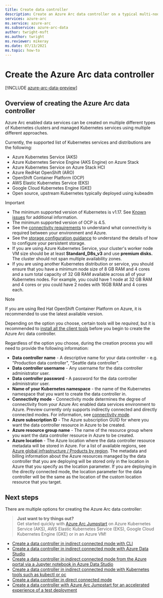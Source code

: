 ```yaml
---
title: Create data controller
description: Create an Azure Arc data controller on a typical multi-node Kubernetes cluster which you already have deployed.
services: azure-arc
ms.service: azure-arc
ms.subservice: azure-arc-data
author: twright-msft
ms.author: twright
ms.reviewer: mikeray
ms.date: 07/13/2021
ms.topic: how-to
---
```


# Create the Azure Arc data controller

[!INCLUDE [azure-arc-data-preview](../../../includes/azure-arc-data-preview.md)]

## Overview of creating the Azure Arc data controller

Azure Arc enabled data services can be created on multiple different types of Kubernetes clusters and managed Kubernetes services using multiple different approaches.

Currently, the supported list of Kubernetes services and distributions are the following:

- Azure Kubernetes Service (AKS)
- Azure Kubernetes Service Engine (AKS Engine) on Azure Stack
- Azure Kubernetes Service on Azure Stack HCI
- Azure RedHat OpenShift (ARO)
- OpenShift Container Platform (OCP)
- AWS Elastic Kubernetes Service (EKS)
- Google Cloud Kubernetes Engine (GKE)
- Open source, upstream Kubernetes typically deployed using kubeadm

> [!IMPORTANT]
> * The minimum supported version of Kubernetes is v1.17. See [Known issues](./release-notes.md#known-issues) for additional information. 
> * The minimum supported version of OCP is 4.5.
> * See the [connectivity requirements](connectivity.md) to understand what connectivity is required between your environment and Azure.
> * See the [storage configuration guidance](storage-configuration.md) to understand the details of how to configure your persistent storage.
> * If you are using Azure Kubernetes Service, your cluster's worker node VM size should be at least **Standard_D8s_v3** and use **premium disks.** The cluster should not span multiple availability zones. 
> * If you are using another Kubernetes distribution or service, you should ensure that you have a minimum node size of 8 GB RAM and 4 cores and a sum total capacity of 32 GB RAM available across all of your Kubernetes nodes. For example, you could have 1 node at 32 GB RAM and 4 cores or you could have 2 nodes with 16GB RAM and 4 cores each.

> [!NOTE]
> If you are using Red Hat OpenShift Container Platform on Azure, it is recommended to use the latest available version.

Depending on the option you choose, certain tools will be _required_, but it is recommended to [install all the client tools](./install-client-tools.md) before you begin to create the Azure Arc data controller.

Regardless of the option you choose, during the creation process you will need to provide the following information:

- **Data controller name** - A descriptive name for your data controller - e.g. "Production data controller", "Seattle data controller".
- **Data controller username** - Any username for the data controller administrator user.
- **Data controller password** - A password for the data controller administrator user.
- **Name of your Kubernetes namespace** - the name of the Kubernetes namespace that you want to create the data controller in.
- **Connectivity mode** - Connectivity mode determines the degree of connectivity from your Azure Arc enabled data services environment to Azure. Preview currently only supports indirectly connected and directly connected modes.  For information, see [connectivity mode](./connectivity.md). 
- **Azure subscription ID** - The Azure subscription GUID for where you want the data controller resource in Azure to be created.
- **Azure resource group name** - The name of the resource group where you want the data controller resource in Azure to be created.
- **Azure location** - The Azure location where the data controller resource metadata will be stored in Azure. For a list of available regions, see [Azure global infrastructure / Products by region](https://azure.microsoft.com/global-infrastructure/services/?products=azure-arc). The metadata and billing information about the Azure resources managed by the data controller that you are deploying will be stored only in the location in Azure that you specify as the location parameter. If you are deploying in the directly connected mode, the location parameter for the data controller will be the same as the location of the custom location resource that you target.

## Next steps

There are multiple options for creating the Azure Arc data controller:

> **Just want to try things out?**  
> Get started quickly with [Azure Arc Jumpstart](https://azurearcjumpstart.io/azure_arc_jumpstart/azure_arc_data/) on Azure Kubernetes Service (AKS), AWS Elastic Kubernetes Service (EKS), Google Cloud Kubernetes Engine (GKE) or in an Azure VM!
> 
- [Create a data controller in indirect connected mode with CLI](create-data-controller-indirect-cli.md)
- [Create a data controller in indirect connected mode with Azure Data Studio](create-data-controller-indirect-azure-data-studio.md)
- [Create a data controller in indirect connected mode from the Azure portal via a Jupyter notebook in Azure Data Studio](create-data-controller-indirect-azure-portal.md)
- [Create a data controller in indirect connected mode with Kubernetes tools such as kubectl or oc](create-data-controller-using-kubernetes-native-tools.md)
- [Create a data controller in direct connected mode](create-data-controller-direct-prerequisites.md)
- [Create a data controller with Azure Arc Jumpstart for an accelerated experience of a test deployment](https://azurearcjumpstart.io/azure_arc_jumpstart/azure_arc_data/)
